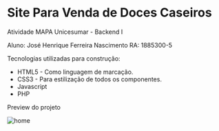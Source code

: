 # Site Para Venda de Doces Caseiros
Atividade MAPA Unicesumar - Backend I

Aluno: José Henrique Ferreira Nascimento RA: 1885300-5

Tecnologias utilizadas para construção:
- HTML5 - Como linguagem de marcação.
- CSS3 - Para estilização de todos os componentes.
- Javascript
- PHP

Preview do projeto

![home](https://user-images.githubusercontent.com/89668742/131200284-c2b6489e-6f57-4a81-af99-c49912fac445.png)
